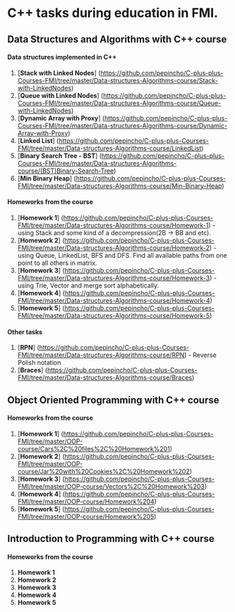 # C++ tasks during education in FMI.

## Data Structures and Algorithms with C++ course

#### Data structures implemented in C++
1. [**Stack with Linked Nodes**] (https://github.com/pepincho/C-plus-plus-Courses-FMI/tree/master/Data-structures-Algorithms-course/Stack-with-LinkedNodes)
2. [**Queue with Linked Nodes**] (https://github.com/pepincho/C-plus-plus-Courses-FMI/tree/master/Data-structures-Algorithms-course/Queue-with-LinkedNodes)
3. [**Dynamic Array with Proxy**] (https://github.com/pepincho/C-plus-plus-Courses-FMI/tree/master/Data-structures-Algorithms-course/Dynamic-Array-with-Proxy)
4. [**Linked List**] (https://github.com/pepincho/C-plus-plus-Courses-FMI/tree/master/Data-structures-Algorithms-course/LinkedList)
5. [**Binary Search Tree - BST**] (https://github.com/pepincho/C-plus-plus-Courses-FMI/tree/master/Data-structures-Algorithms-course/(BST)Binary-Search-Tree)
6. [**Min Binary Heap**] (https://github.com/pepincho/C-plus-plus-Courses-FMI/tree/master/Data-structures-Algorithms-course/Min-Binary-Heap)

#### Homeworks from the course
1. [**Homework 1**] (https://github.com/pepincho/C-plus-plus-Courses-FMI/tree/master/Data-structures-Algorithms-course/Homework-1) - using Stack and some kind of a decompression(2B -> BB and etc).
2. [**Homework 2**] (https://github.com/pepincho/C-plus-plus-Courses-FMI/tree/master/Data-structures-Algorithms-course/Homework-2) - using Queue, LinkedList, BFS and DFS. Find all available paths from one point to all others in matrix.
3. [**Homework 3**] (https://github.com/pepincho/C-plus-plus-Courses-FMI/tree/master/Data-structures-Algorithms-course/Homework-3) - using Trie, Vector and merge sort alphabetically.
4. [**Homework 4**] (https://github.com/pepincho/C-plus-plus-Courses-FMI/tree/master/Data-structures-Algorithms-course/Homework-4)
5. [**Homework 5**] (https://github.com/pepincho/C-plus-plus-Courses-FMI/tree/master/Data-structures-Algorithms-course/Homework-5)

#### Other tasks
1. [**RPN**] (https://github.com/pepincho/C-plus-plus-Courses-FMI/tree/master/Data-structures-Algorithms-course/RPN) - Reverse Polish notation
2. [**Braces**] (https://github.com/pepincho/C-plus-plus-Courses-FMI/tree/master/Data-structures-Algorithms-course/Braces)

## Object Oriented Programming with C++ course

#### Homeworks from the course
1. [**Homework 1**] (https://github.com/pepincho/C-plus-plus-Courses-FMI/tree/master/OOP-course/Cars%2C%20files%2C%20Homework%201)
2. [**Homework 2**] (https://github.com/pepincho/C-plus-plus-Courses-FMI/tree/master/OOP-course/Jar%20with%20Cookies%2C%20Homework%202)
3. [**Homework 3**] (https://github.com/pepincho/C-plus-plus-Courses-FMI/tree/master/OOP-course/Vectors%2C%20Homework%203)
4. [**Homework 4**] (https://github.com/pepincho/C-plus-plus-Courses-FMI/tree/master/OOP-course/Homework%204)
5. [**Homework 5**] (https://github.com/pepincho/C-plus-plus-Courses-FMI/tree/master/OOP-course/Homework%205)

## Introduction to Programming with C++ course

#### Homeworks from the course
1. **Homework 1**
2. **Homework 2**
3. **Homework 3**
4. **Homework 4**
5. **Homework 5**
